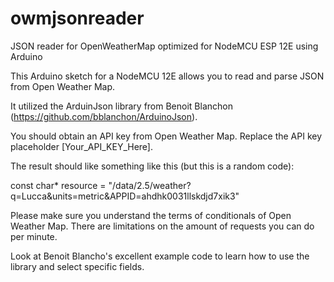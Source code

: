 # owmjsonreader
JSON reader for OpenWeatherMap optimized for NodeMCU ESP 12E using Arduino

This Arduino sketch for a NodeMCU 12E allows you to read and parse JSON from Open Weather Map.

It utilized the ArduinJson library from Benoit Blanchon (https://github.com/bblanchon/ArduinoJson).

You should obtain an API key from Open Weather Map. Replace the API key placeholder [Your_API_KEY_Here].

The result should like something like this (but this is a random code):

const char* resource = "/data/2.5/weather?q=Lucca&units=metric&APPID=ahdhk0031llskdjd7xik3" 

Please make sure you understand the terms of conditionals of Open Weather Map. There are limitations on the amount of requests you can do per minute.

Look at Benoit Blancho's excellent example code to learn how to use the library and select specific fields.

